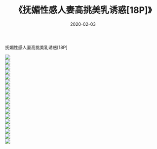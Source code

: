 ﻿---
layout: post
title:  《抚媚性感人妻高挑美乳诱惑[18P]》
date:   2020-02-03
img: http://imgx.orgx.ga/漏D/2020/抚媚性感人妻高挑美乳诱惑[18P]/000.jpg
categories: [美女, 清纯, 唯美]
---

抚媚性感人妻高挑美乳诱惑[18P]

  ![](http://imgx.orgx.ga/漏D/2020/抚媚性感人妻高挑美乳诱惑[18P]/001.jpg) <br> ![](http://imgx.orgx.ga/漏D/2020/抚媚性感人妻高挑美乳诱惑[18P]/002.jpg) <br> ![](http://imgx.orgx.ga/漏D/2020/抚媚性感人妻高挑美乳诱惑[18P]/003.jpg) <br> ![](http://imgx.orgx.ga/漏D/2020/抚媚性感人妻高挑美乳诱惑[18P]/004.jpg) <br> ![](http://imgx.orgx.ga/漏D/2020/抚媚性感人妻高挑美乳诱惑[18P]/005.jpg) <br> ![](http://imgx.orgx.ga/漏D/2020/抚媚性感人妻高挑美乳诱惑[18P]/006.jpg) <br> ![](http://imgx.orgx.ga/漏D/2020/抚媚性感人妻高挑美乳诱惑[18P]/007.jpg) <br> ![](http://imgx.orgx.ga/漏D/2020/抚媚性感人妻高挑美乳诱惑[18P]/008.jpg) <br> ![](http://imgx.orgx.ga/漏D/2020/抚媚性感人妻高挑美乳诱惑[18P]/009.jpg) <br> ![](http://imgx.orgx.ga/漏D/2020/抚媚性感人妻高挑美乳诱惑[18P]/010.jpg) <br> ![](http://imgx.orgx.ga/漏D/2020/抚媚性感人妻高挑美乳诱惑[18P]/011.jpg) <br> ![](http://imgx.orgx.ga/漏D/2020/抚媚性感人妻高挑美乳诱惑[18P]/012.jpg) <br> ![](http://imgx.orgx.ga/漏D/2020/抚媚性感人妻高挑美乳诱惑[18P]/013.jpg) <br> ![](http://imgx.orgx.ga/漏D/2020/抚媚性感人妻高挑美乳诱惑[18P]/014.jpg) <br> ![](http://imgx.orgx.ga/漏D/2020/抚媚性感人妻高挑美乳诱惑[18P]/015.jpg) <br> ![](http://imgx.orgx.ga/漏D/2020/抚媚性感人妻高挑美乳诱惑[18P]/016.jpg) <br> ![](http://imgx.orgx.ga/漏D/2020/抚媚性感人妻高挑美乳诱惑[18P]/017.jpg) <br> ![](http://imgx.orgx.ga/漏D/2020/抚媚性感人妻高挑美乳诱惑[18P]/018.jpg) <br>
